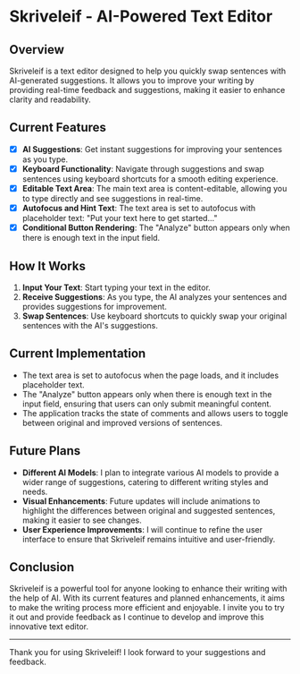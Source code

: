 # Skriveleif - AI-Powered Text Editor

## Overview

Skriveleif is a text editor designed to help you quickly swap sentences with AI-generated suggestions. It allows you to improve your writing by providing real-time feedback and suggestions, making it easier to enhance clarity and readability.

## Current Features

- [x] **AI Suggestions**: Get instant suggestions for improving your sentences as you type.
- [x] **Keyboard Functionality**: Navigate through suggestions and swap sentences using keyboard shortcuts for a smooth editing experience.
- [x] **Editable Text Area**: The main text area is content-editable, allowing you to type directly and see suggestions in real-time.
- [x] **Autofocus and Hint Text**: The text area is set to autofocus with placeholder text: "Put your text here to get started..."
- [x] **Conditional Button Rendering**: The "Analyze" button appears only when there is enough text in the input field.

## How It Works

1. **Input Your Text**: Start typing your text in the editor.
2. **Receive Suggestions**: As you type, the AI analyzes your sentences and provides suggestions for improvement.
3. **Swap Sentences**: Use keyboard shortcuts to quickly swap your original sentences with the AI's suggestions.

## Current Implementation

- The text area is set to autofocus when the page loads, and it includes placeholder text.
- The "Analyze" button appears only when there is enough text in the input field, ensuring that users can only submit meaningful content.
- The application tracks the state of comments and allows users to toggle between original and improved versions of sentences.

## Future Plans

- **Different AI Models**: I plan to integrate various AI models to provide a wider range of suggestions, catering to different writing styles and needs.
- **Visual Enhancements**: Future updates will include animations to highlight the differences between original and suggested sentences, making it easier to see changes.
- **User Experience Improvements**: I will continue to refine the user interface to ensure that Skriveleif remains intuitive and user-friendly.

## Conclusion

Skriveleif is a powerful tool for anyone looking to enhance their writing with the help of AI. With its current features and planned enhancements, it aims to make the writing process more efficient and enjoyable. I invite you to try it out and provide feedback as I continue to develop and improve this innovative text editor.

---

Thank you for using Skriveleif! I look forward to your suggestions and feedback.